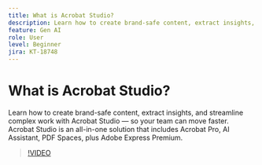 ```yaml
---
title: What is Acrobat Studio?
description: Learn how to create brand-safe content, extract insights, and streamline complex work with Acrobat Studio
feature: Gen AI
role: User
level: Beginner
jira: KT-18748
---
```

# What is Acrobat Studio?

Learn how to create brand-safe content, extract insights, and streamline complex work with Acrobat Studio — so your team can move faster. Acrobat Studio is an all-in-one solution that includes Acrobat Pro, AI Assistant, PDF Spaces, plus Adobe Express Premium.

>[!VIDEO](https://video.tv.adobe.com/v/3475053?quality=12&learn=on&hidetitle=true)
